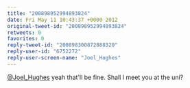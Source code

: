 ```yaml
---
title: "200898952994893824"
date: Fri May 11 10:43:37 +0000 2012
original-tweet-id: "200898952994893824"
retweets: 0
favorites: 0
reply-tweet-id: "200898300872888320"
reply-user-id: "6752272"
reply-user-screen-name: "Joel_Hughes"
---
```

<a href="https://twitter.com/Joel_Hughes">@Joel_Hughes</a> yeah that'll be fine. Shall I meet you at the uni?
